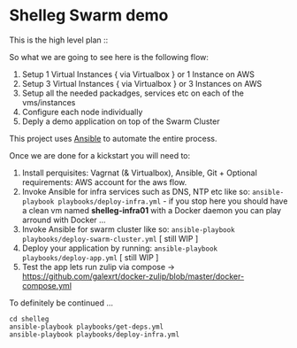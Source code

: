 Shelleg Swarm demo
==================

This is the high level plan ::

So what we are going to see here is the following flow:

1. Setup 1 Virtual Instances { via Virtualbox } or 1 Instance on AWS
2. Setup 3 Virtual Instances { via Virtualbox } or 3 Instances on AWS
3. Setup all the needed packadges, services etc on each of the vms/instances
4. Configure each node individually
5. Deply a demo application on top of the Swarm Cluster

This project uses [Ansible](http://www.ansible.com) to automate the entire process.

Once we are done for a kickstart you will need to:

1. Install perquisites: Vagrnat (& Virtualbox), Ansible, Git + Optional requirements: AWS account for the aws flow.
2. Invoke Ansible for infra services such as DNS, NTP etc like so: `ansible-playbook playbooks/deploy-infra.yml` - if you stop here you should have a clean vm named **shelleg-infra01** with a Docker daemon you can play arround with Docker ...
3. Invoke Ansible for swarm cluster like so: `ansible-playbook playbooks/deploy-swarm-cluster.yml` [ still WIP ]
4. Deploy your application by running: `ansible-playbook playbooks/deploy-app.yml` [ still WIP ]
5. Test the app lets run zulip via compose -> https://github.com/galexrt/docker-zulip/blob/master/docker-compose.yml 

To definitely be continued ... 


```
cd shelleg
ansible-playbook playbooks/get-deps.yml
ansible-playbook playbooks/deploy-infra.yml
```